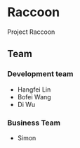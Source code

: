 # Raccoon
Project Raccoon



## Team

### Development team
- Hangfei Lin
- Bofei Wang
- Di Wu

### Business Team
- Simon
